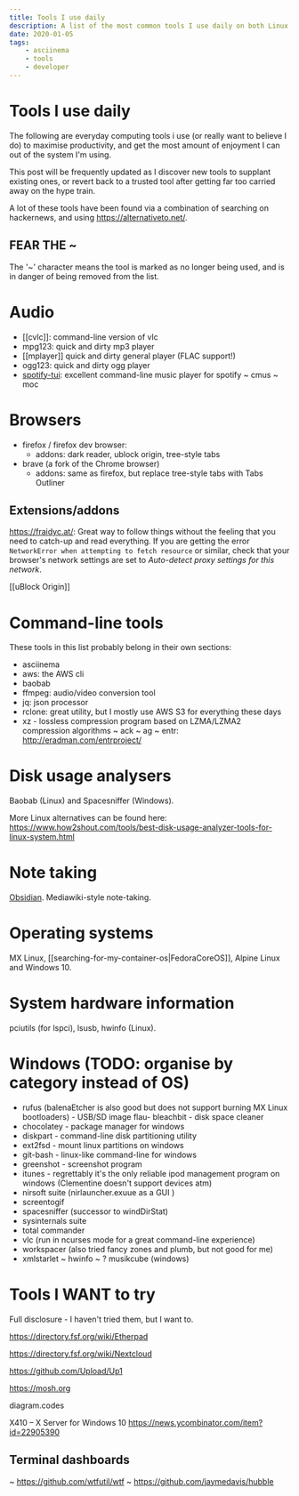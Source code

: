 ```yaml
---
title: Tools I use daily
description: A list of the most common tools I use daily on both Linux and Windows, from browsers to command-line utilities
date: 2020-01-05
tags:
    - asciinema
	- tools
	- developer
---
```


# Tools I use daily
The following are everyday computing tools i use (or really want to believe I do) to maximise productivity, and get the most amount of enjoyment I can out of the system I'm using.

This post will be frequently updated as I discover new tools to supplant existing ones, or revert back to a trusted tool after getting far too carried away on the hype train.

A lot of these tools have been found via a combination of searching on hackernews, and using https://alternativeto.net/.

## FEAR THE ~
The '~' character means the tool is marked as no longer being used, and is in danger of being removed from the list.

# Audio
- [[cvlc]]: command-line version of vlc
- mpg123: quick and dirty mp3 player
- [[mplayer]] quick and dirty general player (FLAC support!)
- ogg123:  quick and dirty ogg player
- [spotify-tui](https://github.com/Rigellute/spotify-tui): excellent command-line music player for spotify
~ cmus
~ moc

# Browsers
- firefox / firefox dev browser:
    - addons: dark reader, ublock origin, tree-style tabs
- brave (a fork of the Chrome browser)
    - addons: same as firefox, but replace tree-style tabs with Tabs Outliner

## Extensions/addons
https://fraidyc.at/: Great way to follow things without the feeling that you need to catch-up and read everything. If you are getting the error `NetworkError when attempting to fetch resource` or similar, check that your browser's network settings are set to _Auto-detect proxy settings for this network_.

[[uBlock Origin]]

# Command-line tools
These tools in this list probably belong in their own sections:
- asciinema
- aws: the AWS cli
- baobab
- ffmpeg: audio/video conversion tool
- jq: json processor
- rclone: great utility, but I mostly use AWS S3 for everything these days
- xz - lossless compression program based on LZMA/LZMA2 compression algorithms
~ ack
~ ag
~ entr: http://eradman.com/entrproject/

# Disk usage analysers
Baobab (Linux) and Spacesniffer (Windows).

More Linux alternatives can be found here: https://www.how2shout.com/tools/best-disk-usage-analyzer-tools-for-linux-system.html

# Note taking
[Obsidian](https://obsidian.md/). Mediawiki-style note-taking.

# Operating systems
MX Linux, [[searching-for-my-container-os|FedoraCoreOS]], Alpine Linux and Windows 10. 

# System hardware information
pciutils (for lspci), lsusb, hwinfo (Linux).

# Windows (TODO: organise by category instead of OS)

- rufus (balenaEtcher is also good but does not support burning MX Linux bootloaders) - USB/SD image flau- bleachbit - disk space cleaner
- chocolatey - package manager for windows
- diskpart - command-line disk partitioning utility
- ext2fsd - mount linux partitions on windows
- git-bash - linux-like command-line for windows
- greenshot - screenshot program
- itunes - regrettably it's the only reliable ipod management program on windows (Clementine doesn't support devices atm)
- nirsoft suite (nirlauncher.exuue as a GUI )
- screentogif
- spacesniffer (successor to windDirStat)
- sysinternals suite
- total commander
- vlc (run in ncurses mode for a great command-line experience)
- workspacer (also tried fancy zones and plumb, but not good for me)
- xmlstarlet
~ hwinfo
~ ? musikcube (windows)

# Tools I WANT to try
Full disclosure - I haven't tried them, but I want to.

https://directory.fsf.org/wiki/Etherpad

https://directory.fsf.org/wiki/Nextcloud

https://github.com/Upload/Up1

https://mosh.org

diagram.codes

X410 – X Server for Windows 10 https://news.ycombinator.com/item?id=22905390

## Terminal dashboards
~ https://github.com/wtfutil/wtf
~ https://github.com/jaymedavis/hubble